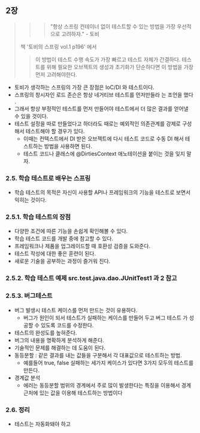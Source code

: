 ## 2장

> > > "항상 스프링 컨테이너 없이 테스트할 수 있는 방법을 가장 우선적으로 고려하자." - 토비
>
> 책 '토비의 스프링 vol.1 p196' 에서
> > 이 방법이 테스트 수행 속도가 가장 빠르고 테스트 자체가 간결하다. 테스트를 위해 필요한 오브젝트의 생성과 초기화가 단순하다면 이 방법을 가장 먼저 고려해야한다.

- 토비가 생각하는 스프링의 가장 큰 장점은 IoC/DI 와 테스트이다.
- 스프링의 창시자인 로드 존슨은 항상 네거티브 테스트를 먼저만들라 는 조언을 했다 .
- 그래서 항상 부정적인 테스트를 먼저 만들어야 테스트에서 더 많은 결과를 얻어낼 수 있을 것이다.
- 테스트 설정을 따로 만들었다고 하더라도 때로는 예외적인 의존관계를 강제로 구성해서 테스트해야 할 경우가 있다.
    - 이때는 컨텍스트에서 DI 받은 오브젝트에 다시 테스트 코드로 수동 DI 해서 테스트하는 방법을 사용하면 된다.
    - 테스트 코드나 클래스에 @DirtiesContext 애노테이션을 붙이는 것을 잊지 말자.

### 2.5. 학습 테스트로 배우는 스프링
- 학습 테스트의 목적은 자신이 사용할 API나 프레임워크의 기능을 테스트로 보면서 익히는 것이다.

### 2.5.1. 학습 테스트의 장점
- 다양한 조건에 따른 기능을 손쉽게 확인해볼 수 있다.
- 학습 테스트 코드를 개발 중에 참고할 수 있다. 
- 프레임워크나 제품을 업그레이드할 때 호환성 검증을 도와준다.
- 테스트 작성에 대한 좋은 훈련이 된다. 
- 새로운 기술을 공부하는 과정이 즐거워 진다. 

### 2.5.2. 학습 테스트 예제 src.test.java.dao.JUnitTest1 과 2 참고

### 2.5.3. 버그테스트
- 버그 발생시 테스트 케이스를 먼저 만드는 것이 유용하다. 
  - 버그가 원인이 되서 테스트가 실패하는 케이스를 만들어 두고 버그 테스트 가 성공할 수 있도록 코드를 수정한다.
- 테스트의 완성도를 높혀준다.
- 버그의 내용을 명확하게 분석하게 해준다.
- 기술적인 문제를 해결하는 데 도움이 된다.
- 동등분할 : 같은 결과를 내는 값들을 구분해서 각 대표값으로 테스트하는 방법. 
  - 예를들어 true, false 실패하는 세가지 케이스가 있다면 3가지 모두의 테스트를 만든다.
- 경계값 분석
  - 에러는 동등분할 범위의 경계에서 주로 많이 발생한다는 특징을 이용해서 경계 근처에 있는 값을 이용해 테스트하는 방법이다
  
### 2.6. 정리
- 테스트는 자동화돼야 하고 

